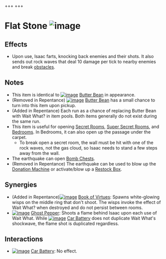 +++
+++

 # Flat Stone ![image](/image/Flat_Stone.png) 


Effects
---------


* Upon use, Isaac farts, knocking back enemies and their shots. It also sends out rock waves that deal 10 damage per tick to nearby enemies and break [obstacles](/wiki/Obstacle "Obstacle").


Notes
-------


* This item is identical to [![image](/image/Butter_Bean.png)](/wiki/Butter_Bean "Butter Bean") [Butter Bean](/wiki/Butter_Bean "Butter Bean") in appearance.
* (Removed in Repentance) [![image](/image/Butter_Bean.png)](/wiki/Butter_Bean "Butter Bean") [Butter Bean](/wiki/Butter_Bean "Butter Bean") has a small chance to turn into this item upon pickup.
* (Added in Repentance) Each run as a chance of replacing Butter Bean with Wait What? in item pools. Both items generally do not exist during the same run.
* This item is useful for opening [Secret Rooms](/wiki/Secret_Room "Secret Room"), [Super Secret Rooms](/wiki/Super_Secret_Room "Super Secret Room"), and [Bedrooms](/wiki/Bedroom "Bedroom"). In Bedrooms, it can also open up the passage under the carpet.
	+ To break open a secret room, the wall must be hit with one of the rock waves, not the gas cloud, so Isaac needs to stand a few steps away from the wall.
* The earthquake can open [Bomb Chests](/wiki/Bomb_Chest "Bomb Chest").
* (Removed in Repentance) The earthquake can be used to blow up the [Donation Machine](/wiki/Donation_Machine "Donation Machine") or activate/blow up a [Restock Box](/wiki/Restock_Box "Restock Box").


Synergies
-----------


* (Added in Repentance)[![image](/image/Book_of_Virtues.png)](/wiki/Book_of_Virtues "Book of Virtues") [Book of Virtues](/wiki/Book_of_Virtues "Book of Virtues"): Spawns white-glowing wisps on the middle ring that don't shoot. The wisps invoke the effect of Wait What? when destroyed and do not persist between rooms.
* [![image](/image/Ghost_Pepper.png)](/wiki/Ghost_Pepper "Ghost Pepper") [Ghost Pepper](/wiki/Ghost_Pepper "Ghost Pepper"): Shoots a flame behind Isaac upon each use of Wait What. While [![image](/image/Car_Battery.png)](/wiki/Car_Battery "Car Battery") [Car Battery](/wiki/Car_Battery "Car Battery") does not duplicate Wait What's shockwave, the flame shot is duplicated regardless.


Interactions
--------------


* [![image](/image/Car_Battery.png)](/wiki/Car_Battery "Car Battery") [Car Battery](/wiki/Car_Battery "Car Battery"): No effect.


